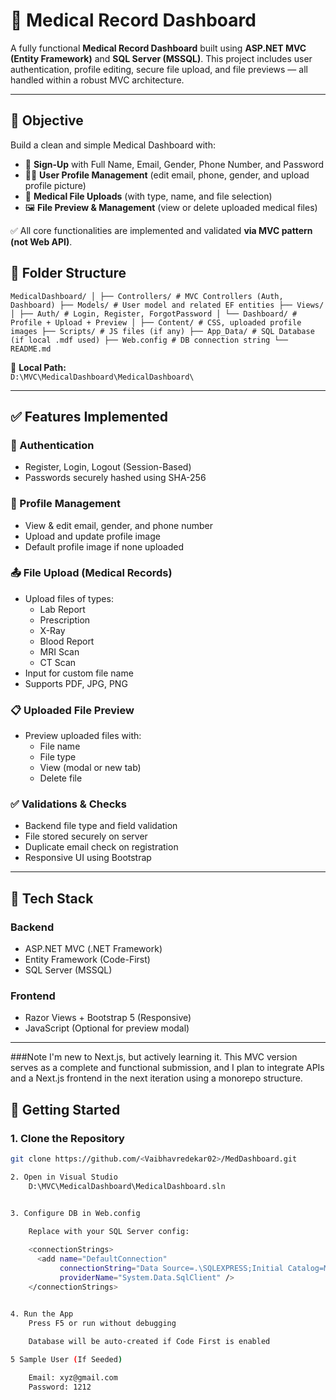 # 🏥 Medical Record Dashboard

A fully functional **Medical Record Dashboard** built using **ASP.NET MVC (Entity Framework)** and **SQL Server (MSSQL)**. This project includes user authentication, profile editing, secure file upload, and file previews — all handled within a robust MVC architecture.

---

## 🎯 Objective

Build a clean and simple Medical Dashboard with:

- 👤 **Sign-Up** with Full Name, Email, Gender, Phone Number, and Password
- 🧑‍⚕️ **User Profile Management** (edit email, phone, gender, and upload profile picture)
- 📁 **Medical File Uploads** (with type, name, and file selection)
- 🖼️ **File Preview & Management** (view or delete uploaded medical files)

✅ All core functionalities are implemented and validated **via MVC pattern (not Web API)**.



## 📂 Folder Structure
``` MedicalDashboard/ │ ├── Controllers/ # MVC Controllers (Auth, Dashboard) ├── Models/ # User model and related EF entities ├── Views/ │ ├── Auth/ # Login, Register, ForgotPassword │ └── Dashboard/ # Profile + Upload + Preview │ ├── Content/ # CSS, uploaded profile images ├── Scripts/ # JS files (if any) ├── App_Data/ # SQL Database (if local .mdf used) ├── Web.config # DB connection string └── README.md ``` 



📌 **Local Path:**  
`D:\MVC\MedicalDashboard\MedicalDashboard\`

---

## ✅ Features Implemented

### 🔐 Authentication
- Register, Login, Logout (Session-Based)
- Passwords securely hashed using SHA-256

### 🧑 Profile Management
- View & edit email, gender, and phone number
- Upload and update profile image
- Default profile image if none uploaded

### 📤 File Upload (Medical Records)
- Upload files of types:
  - Lab Report
  - Prescription
  - X-Ray
  - Blood Report
  - MRI Scan
  - CT Scan
- Input for custom file name
- Supports PDF, JPG, PNG

### 📋 Uploaded File Preview
- Preview uploaded files with:
  - File name
  - File type
  - View (modal or new tab)
  - Delete file

### ✅ Validations & Checks
- Backend file type and field validation
- File stored securely on server
- Duplicate email check on registration
- Responsive UI using Bootstrap

---

## 🧰 Tech Stack

### Backend
- ASP.NET MVC (.NET Framework)
- Entity Framework (Code-First)
- SQL Server (MSSQL)

### Frontend
- Razor Views + Bootstrap 5 (Responsive)
- JavaScript (Optional for preview modal)

---
###Note
I'm new to Next.js, but actively learning it. This MVC version serves as a complete and functional submission, and I plan to integrate APIs and a Next.js frontend in the next iteration using a monorepo structure.

## 🚀 Getting Started

### 1. Clone the Repository

```bash
git clone https://github.com/<Vaibhavredekar02>/MedDashboard.git

2. Open in Visual Studio
    D:\MVC\MedicalDashboard\MedicalDashboard.sln


3. Configure DB in Web.config

    Replace with your SQL Server config:
    
    <connectionStrings>
      <add name="DefaultConnection"
           connectionString="Data Source=.\SQLEXPRESS;Initial Catalog=MedicalDashboardDB;Integrated Security=True"
           providerName="System.Data.SqlClient" />
    </connectionStrings>


4. Run the App
    Press F5 or run without debugging
    
    Database will be auto-created if Code First is enabled

5 Sample User (If Seeded)

    Email: xyz@gmail.com
    Password: 1212

 
